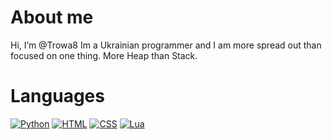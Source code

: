 # About me
Hi, I’m @Trowa8 Im a Ukrainian programmer and I am more spread out than focused on one thing. More Heap than Stack.

# Languages

[![Python](https://img.shields.io/badge/-Python-090909?style=for-the-badge&logo=Python)](https://en.wikipedia.org/wiki/Python_(programming_language))
[![HTML](https://img.shields.io/badge/-HTML-090909?style=for-the-badge&logo=HTML)](https://en.wikipedia.org/wiki/HTML)
[![CSS](https://img.shields.io/badge/css-090909?style=for-the-badge&logo=css&logoColor=%23663399)](https://en.wikipedia.org/wiki/CSS)
[![Lua](https://img.shields.io/badge/lua-090909?style=for-the-badge&logo=lua&logoColor=%232C2D72)](https://en.wikipedia.org/wiki/Lua_(programming_language))



<!---
Hallo
--->
